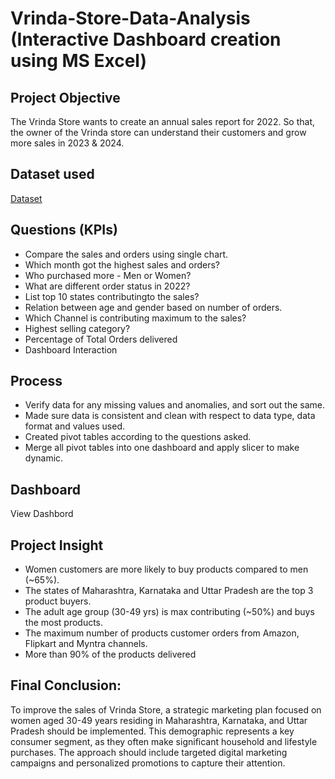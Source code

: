 # Vrinda-Store-Data-Analysis (Interactive Dashboard creation using MS Excel)
## Project Objective
The Vrinda Store wants to create an annual sales report for 2022. So that, the owner of the Vrinda store can understand their customers and grow more sales in 2023 & 2024.
## Dataset used
<a href ="https://github.com/ritikbh193/Data-Analysis-Dashboard/blob/main/Vrinda%20Data%20Analysis2.xlsx">Dataset</a>

## Questions (KPIs)


-	Compare the sales and orders using single chart.
-	Which month got the highest sales and orders?
-	Who purchased more - Men or Women?
-	What are different order status in 2022?
-	List top 10 states contributingto the sales?
-	Relation between age and gender based on number of orders.
-	Which Channel is contributing maximum to the sales?
-	Highest selling category?
-	Percentage of Total Orders delivered
-	Dashboard Interaction 

## Process


-	Verify data for any missing values and anomalies, and sort out the same.
-	Made sure data is consistent and clean with respect to data type, data format and values used.
-  Created pivot tables according to the questions asked.
-	Merge all pivot tables into one dashboard and apply slicer to make dynamic.
## Dashboard


<a herf = "https://github.com/AhmedHalim160/Vrinda-Store-Project/blob/main/Screenshot%202025-02-22%20144628.png"> View Dashbord</a>

## Project Insight


-	Women customers are more likely to buy products compared to men (~65%).
-	The states of Maharashtra, Karnataka and Uttar Pradesh are the top 3 product buyers.
-	The adult age group (30-49 yrs) is max contributing (~50%) and buys the most products.
-	The maximum number of products customer orders from Amazon, Flipkart and Myntra channels.
-	More than 90% of the products delivered


## Final Conclusion:


To improve the sales of Vrinda Store, a strategic marketing plan focused on women aged 30-49 years residing in Maharashtra, Karnataka, and Uttar Pradesh should be implemented. This demographic represents a key consumer segment, as they often make significant household and lifestyle purchases. The approach should include targeted digital marketing campaigns and personalized promotions to capture their attention.



